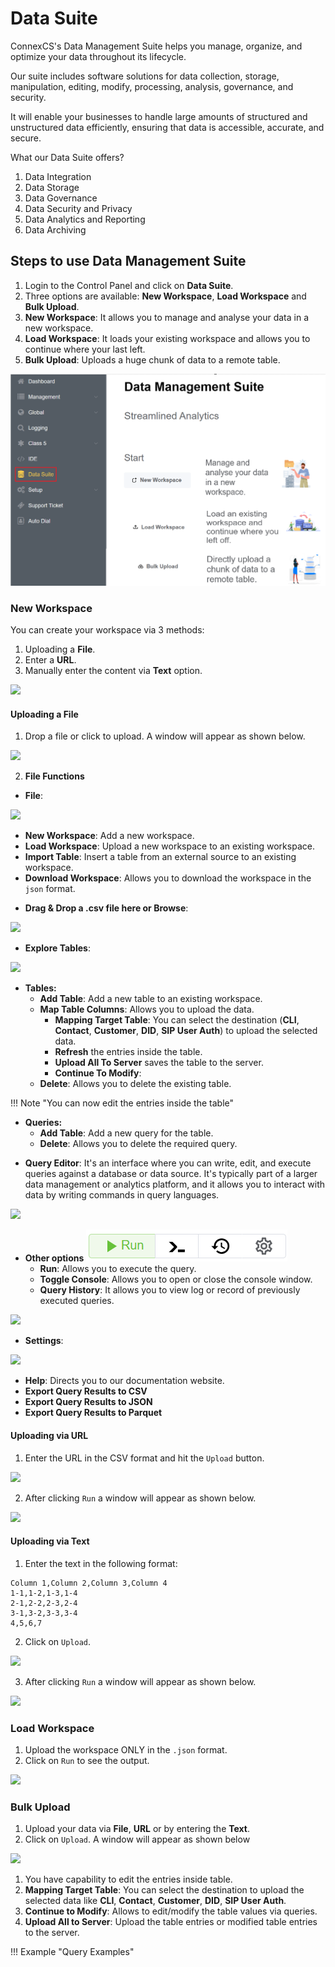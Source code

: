 # Data Suite

ConnexCS's Data Management Suite helps you manage, organize, and optimize your data throughout its lifecycle.

Our suite  includes software solutions for data collection, storage, manipulation, editing, modify, processing, analysis, governance, and security.

It will enable your businesses to handle large amounts of structured and unstructured data efficiently, ensuring that data is accessible, accurate, and secure.

What our Data Suite offers?

1. Data Integration
2. Data Storage
3. Data Governance
4. Data Security and Privacy
5. Data Analytics and Reporting
6. Data Archiving

## Steps to use Data Management Suite

1. Login to the Control Panel and click on **Data Suite**.
2. Three options are available: **New Workspace**, **Load Workspace** and **Bulk Upload**.
3. **New Workspace**: It allows you to manage and analyse your data in a new workspace.
4. **Load Workspace**: It loads your existing workspace and allows you to continue where your last left.
5. **Bulk Upload**: Uploads a huge chunk of data to a remote table.

<img src= "/img/ds.png">

### New Workspace

You can create your workspace via 3 methods:

1. Uploading a **File**.
2. Enter a **URL**.
3. Manually enter the content via **Text** option.

<img src= "/img/ds1">

#### Uploading a File

1. Drop a file or click to upload. A window will appear as shown below.
<img src= "/img/ds2">

2. **File Functions**

* **File**:

<img src= "/img/ds3">

  +   **New Workspace**: Add a new workspace.
  +   **Load Workspace**: Upload a new workspace to an existing workspace.
  +   **Import Table**: Insert a table from an external source to an existing workspace.
  +   **Download Workspace**: Allows you to download the workspace in the `json` format.

* **Drag & Drop a .csv file here or Browse**:

<img src= "/img/ds4">

* **Explore Tables**:

<img src= "/img/ds5">

+   **Tables:**
      + **Add Table**: Add a new table to an existing workspace.
      + **Map Table Columns**: Allows you to upload the data.
        + **Mapping Target Table**: You can select the destination (**CLI**, **Contact**, **Customer**, **DID**, **SIP User Auth**) to upload the selected data.
        + **Refresh** the entries inside the table.
        + **Upload All To Server** saves the table to the server.
        + **Continue To Modify**: 
      + **Delete**: Allows you to delete the existing table.

!!! Note "You can now edit the entries inside the table"

+   **Queries:**
      + **Add Table**: Add a new query for the table.
      + **Delete**: Allows you to delete the required query.

* **Query Editor**: It's an interface where you can  write, edit, and execute queries against a database or data source. It's typically part of a larger data management or analytics platform, and it allows you to interact with data by writing commands in query languages.

<img src= "/img/ds6">

+ **Other options**
![alt text](image-3.png)
  + **Run**: Allows you to execute the query.
  + **Toggle Console**: Allows you to open or close the console window.
  + **Query History**: It allows you to view log or record of previously executed queries.

<img src= "/img/ds7">

* **Settings**:
<img src= "/img/ds8">

  + **Help**: Directs you to our documentation website.
  + **Export Query Results to CSV**
  + **Export Query Results to JSON**
  + **Export Query Results to Parquet**

#### Uploading via URL

1. Enter the URL in the CSV format and hit the `Upload` button.

<img src= "/img/ds9">

2. After clicking `Run` a window will appear as shown below.

<img src= "/img/ds10">

#### Uploading via Text

1. Enter the text in the following format:

```
Column 1,Column 2,Column 3,Column 4
1-1,1-2,1-3,1-4
2-1,2-2,2-3,2-4
3-1,3-2,3-3,3-4
4,5,6,7
```

2. Click on `Upload`.

<img src= "/img/ds11">

3. After clicking `Run` a window will appear as shown below.

<img src= "/img/ds12">

### Load Workspace

1. Upload the workspace ONLY in the `.json` format.
2. Click on `Run` to see the output.

<img src= "/img/ds13">

### Bulk Upload

1. Upload your data via **File**, **URL** or by entering the **Text**.
2. Click on `Upload`. A window will appear as shown below

<img src= "/img/ds14">

1. You have capability to edit the entries inside table.
2. **Mapping Target Table**: You can select the destination to upload the selected data like **CLI**, **Contact**, **Customer**, **DID**, **SIP User Auth**.
3. **Continue to Modify**: Allows to edit/modify the table values via queries.
4. **Upload All to Server**: Upload the table entries or modified table entries to the server.

!!! Example "Query Examples"
